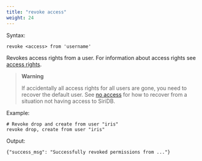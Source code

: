 ```yaml
---
title: "revoke access"
weight: 24
---
```


Syntax:

	revoke <access> from 'username'

Revokes access rights from a user. For information about access rights
see [access rights](../access_rights).

>**Warning**
>
>If accidentally all access rights for all users are gone, you need to recover
>the default user. See [no access](../no_access) for how to recover from a situation
>not having access to SiriDB.

Example:

	# Revoke drop and create from user "iris"
	revoke drop, create from user "iris"


Output:

	{"success_msg": "Successfully revoked permissions from ..."}